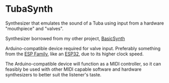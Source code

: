 # TubaSynth
Synthesizer that emulates the sound of a Tuba using input from a hardware "mouthpiece" and "valves".

Synthesizer borrowed from my other project, [BasicSynth](https://github.com/danieltmc/BasicSynth/ "BasicSynth")

Arduino-compatible device required for valve input.  Preferably something from the [ESP Family](https://en.wikipedia.org/wiki/ESP8266), like an [ESP32](https://en.wikipedia.org/wiki/ESP32), due to its higher clock speed.

The Arduino-compatible device will function as a MIDI controller, so it can feasibly be used with other MIDI capable software and hardware synthesizers to better suit the listener's taste.
